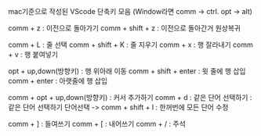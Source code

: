mac기준으로 작성된 VScode 단축키 모음
    (Window라면 comm -> ctrl. opt -> alt)

comm + z : 이전으로 돌아가기
comm + shift + z : 이전으로 돌아간거 원상복귀

comm + L : 줄 선택
comm + shift + K : 줄 지우기
comm + x : 행 잘라내기
comm + v : 행 붙여넣기

opt + up,down(방향키) : 행 위아래 이동
comm + shift + enter : 윗 줄에 행 삽입
comm + enter : 아랫줄에 행 삽입

comm + opt + up,down(방향키) : 커서 추가하기
comm + d : 같은 단어 선택하기 : 같은 단어 선택하기
단어선택 -> comm + shift + l : 한꺼번에 모든 단어 수정

comm + ] : 들여쓰기
comm + [ : 내어쓰기
comm + / : 주석

